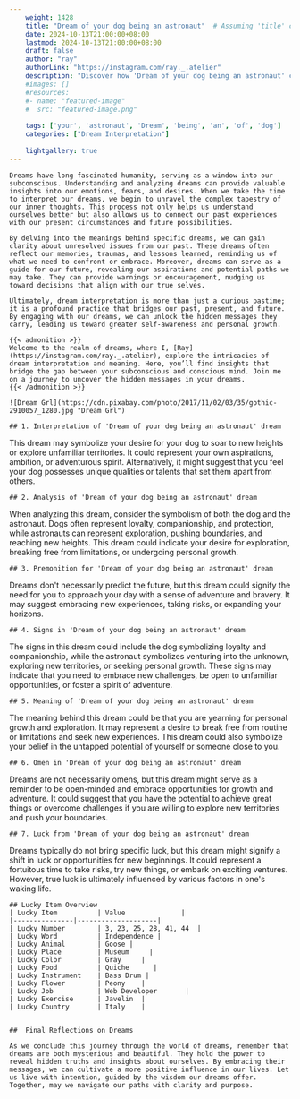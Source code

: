 ```yaml
---
    weight: 1428
    title: "Dream of your dog being an astronaut"  # Assuming 'title' column exists
    date: 2024-10-13T21:00:00+08:00
    lastmod: 2024-10-13T21:00:00+08:00
    draft: false
    author: "ray"
    authorLink: "https://instagram.com/ray._.atelier"
    description: "Discover how 'Dream of your dog being an astronaut' can interpret your future and uncover its significant meanings in your life."
    #images: []
    #resources:
    #- name: "featured-image"
    #  src: "featured-image.png"
    
    tags: ['your', 'astronaut', 'Dream', 'being', 'an', 'of', 'dog']
    categories: ["Dream Interpretation"]
    
    lightgallery: true
---
```

    
    Dreams have long fascinated humanity, serving as a window into our subconscious. Understanding and analyzing dreams can provide valuable insights into our emotions, fears, and desires. When we take the time to interpret our dreams, we begin to unravel the complex tapestry of our inner thoughts. This process not only helps us understand ourselves better but also allows us to connect our past experiences with our present circumstances and future possibilities.
    
    By delving into the meanings behind specific dreams, we can gain clarity about unresolved issues from our past. These dreams often reflect our memories, traumas, and lessons learned, reminding us of what we need to confront or embrace. Moreover, dreams can serve as a guide for our future, revealing our aspirations and potential paths we may take. They can provide warnings or encouragement, nudging us toward decisions that align with our true selves.
    
    Ultimately, dream interpretation is more than just a curious pastime; it is a profound practice that bridges our past, present, and future. By engaging with our dreams, we can unlock the hidden messages they carry, leading us toward greater self-awareness and personal growth.
    
    {{< admonition >}}
    Welcome to the realm of dreams, where I, [Ray](https://instagram.com/ray._.atelier), explore the intricacies of dream interpretation and meaning. Here, you’ll find insights that bridge the gap between your subconscious and conscious mind. Join me on a journey to uncover the hidden messages in your dreams.
    {{< /admonition >}}
    
    ![Dream Grl](https://cdn.pixabay.com/photo/2017/11/02/03/35/gothic-2910057_1280.jpg "Dream Grl")
    
    ## 1. Interpretation of 'Dream of your dog being an astronaut' dream
    
This dream may symbolize your desire for your dog to soar to new heights or explore unfamiliar territories. It could represent your own aspirations, ambition, or adventurous spirit. Alternatively, it might suggest that you feel your dog possesses unique qualities or talents that set them apart from others.
    
    ## 2. Analysis of 'Dream of your dog being an astronaut' dream
    
When analyzing this dream, consider the symbolism of both the dog and the astronaut. Dogs often represent loyalty, companionship, and protection, while astronauts can represent exploration, pushing boundaries, and reaching new heights. This dream could indicate your desire for exploration, breaking free from limitations, or undergoing personal growth.
    
    ## 3. Premonition for 'Dream of your dog being an astronaut' dream
    
Dreams don't necessarily predict the future, but this dream could signify the need for you to approach your day with a sense of adventure and bravery. It may suggest embracing new experiences, taking risks, or expanding your horizons.
    
    ## 4. Signs in 'Dream of your dog being an astronaut' dream
    
The signs in this dream could include the dog symbolizing loyalty and companionship, while the astronaut symbolizes venturing into the unknown, exploring new territories, or seeking personal growth. These signs may indicate that you need to embrace new challenges, be open to unfamiliar opportunities, or foster a spirit of adventure.
    
    ## 5. Meaning of 'Dream of your dog being an astronaut' dream
    
The meaning behind this dream could be that you are yearning for personal growth and exploration. It may represent a desire to break free from routine or limitations and seek new experiences. This dream could also symbolize your belief in the untapped potential of yourself or someone close to you.
    
    ## 6. Omen in 'Dream of your dog being an astronaut' dream
    
Dreams are not necessarily omens, but this dream might serve as a reminder to be open-minded and embrace opportunities for growth and adventure. It could suggest that you have the potential to achieve great things or overcome challenges if you are willing to explore new territories and push your boundaries.
    
    ## 7. Luck from 'Dream of your dog being an astronaut' dream
    
Dreams typically do not bring specific luck, but this dream might signify a shift in luck or opportunities for new beginnings. It could represent a fortuitous time to take risks, try new things, or embark on exciting ventures. However, true luck is ultimately influenced by various factors in one's waking life.
    
    ## Lucky Item Overview
    | Lucky Item          | Value              |
    |---------------|--------------------|
    | Lucky Number        | 3, 23, 25, 28, 41, 44  |
    | Lucky Word          | Independence |
    | Lucky Animal        | Goose |
    | Lucky Place         | Museum     |
    | Lucky Color         | Gray     |
    | Lucky Food          | Quiche      |
    | Lucky Instrument    | Bass Drum |
    | Lucky Flower        | Peony    |
    | Lucky Job           | Web Developer       |
    | Lucky Exercise      | Javelin  |
    | Lucky Country       | Italy    |
    
    
    ##  Final Reflections on Dreams
    
    As we conclude this journey through the world of dreams, remember that dreams are both mysterious and beautiful. They hold the power to reveal hidden truths and insights about ourselves. By embracing their messages, we can cultivate a more positive influence in our lives. Let us live with intention, guided by the wisdom our dreams offer. Together, may we navigate our paths with clarity and purpose.
    